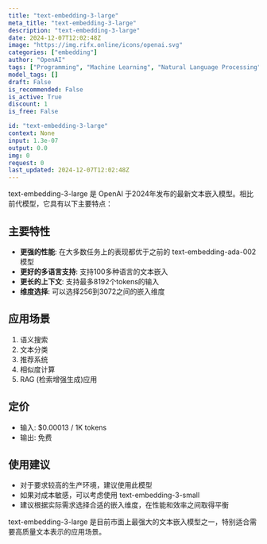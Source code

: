 ```yaml
---
title: "text-embedding-3-large"
meta_title: "text-embedding-3-large"
description: "text-embedding-3-large"
date: 2024-12-07T12:02:48Z
image: "https://img.rifx.online/icons/openai.svg"
categories: ["embedding"]
author: "OpenAI"
tags: ["Programming", "Machine Learning", "Natural Language Processing", "Data Science", "Technology"]
model_tags: []
draft: False
is_recommended: False
is_active: True
discount: 1
is_free: False

id: "text-embedding-3-large"
context: None
input: 1.3e-07
output: 0.0
img: 0
request: 0
last_updated: 2024-12-07T12:02:48Z
---
```


text-embedding-3-large 是 OpenAI 于2024年发布的最新文本嵌入模型。相比前代模型，它具有以下主要特点：

## 主要特性

- **更强的性能**: 在大多数任务上的表现都优于之前的 text-embedding-ada-002 模型
- **更好的多语言支持**: 支持100多种语言的文本嵌入
- **更长的上下文**: 支持最多8192个tokens的输入
- **维度选择**: 可以选择256到3072之间的嵌入维度

## 应用场景

1. 语义搜索
2. 文本分类
3. 推荐系统
4. 相似度计算
5. RAG (检索增强生成)应用

## 定价

- 输入: $0.00013 / 1K tokens
- 输出: 免费

## 使用建议

- 对于要求较高的生产环境，建议使用此模型
- 如果对成本敏感，可以考虑使用 text-embedding-3-small
- 建议根据实际需求选择合适的嵌入维度，在性能和效率之间取得平衡

text-embedding-3-large 是目前市面上最强大的文本嵌入模型之一，特别适合需要高质量文本表示的应用场景。

